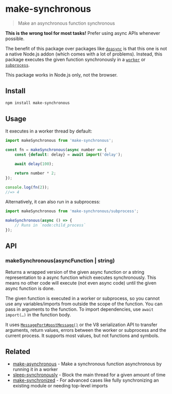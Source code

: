 # make-synchronous

> Make an asynchronous function synchronous

**This is the wrong tool for most tasks!** Prefer using async APIs whenever possible.

The benefit of this package over packages like [`deasync`](https://github.com/abbr/deasync) is that this one is not a native Node.js addon (which comes with a lot of problems). Instead, this package executes the given function synchronously in a [`worker`](https://nodejs.org/api/worker_threads.html) or [`subprocess`](https://nodejs.org/api/child_process.html).

This package works in Node.js only, not the browser.

## Install

```sh
npm install make-synchronous
```

## Usage

It executes in a worker thread by default:

```js
import makeSynchronous from 'make-synchronous';

const fn = makeSynchronous(async number => {
	const {default: delay} = await import('delay');

	await delay(100);

	return number * 2;
});

console.log(fn(2));
//=> 4
```

Alternatively, it can also run in a subprocess:

```js
import makeSynchronous from 'make-synchronous/subprocess';

makeSynchronous(async () => {
	// Runs in `node:child_process`
});
```

## API

### makeSynchronous(asyncFunction | string)

Returns a wrapped version of the given async function or a string representation to a async function which executes synchronously. This means no other code will execute (not even async code) until the given async function is done.

The given function is executed in a worker or subprocess, so you cannot use any variables/imports from outside the scope of the function. You can pass in arguments to the function. To import dependencies, use `await import(…)` in the function body.

It uses [`MessagePort#postMessage()`](https://nodejs.org/api/worker_threads.html#portpostmessagevalue-transferlist) or the V8 serialization API to transfer arguments, return values, errors between the worker or subprocess and the current process. It supports most values, but not functions and symbols.

## Related

- [make-asynchronous](https://github.com/sindresorhus/make-asynchronous) - Make a synchronous function asynchronous by running it in a worker
- [sleep-synchronously](https://github.com/sindresorhus/sleep-synchronously) - Block the main thread for a given amount of time
- [make-synchronized](https://github.com/fisker/make-synchronized) - For advanced cases like fully synchronizing an existing module or needing top-level imports
